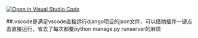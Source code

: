 [![Open in Visual Studio Code](https://classroom.github.com/assets/open-in-vscode-c66648af7eb3fe8bc4f294546bfd86ef473780cde1dea487d3c4ff354943c9ae.svg)](https://classroom.github.com/online_ide?assignment_repo_id=7618762&assignment_repo_type=AssignmentRepo)

##.vscode是满足vscode直接运行django项目的json文件，可以借助插件一键点击直接运行，省去了每次都要python manage.py runserver的麻烦
